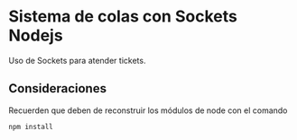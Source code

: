 # Sistema de colas con Sockets Nodejs 

Uso de Sockets para atender tickets.

## Consideraciones

Recuerden que deben de reconstruir los módulos de node con el comando

```
npm install
```